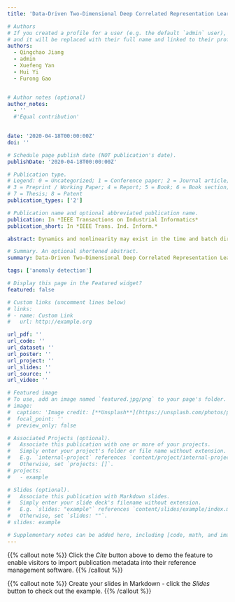 ```yaml
---
title: 'Data-Driven Two-Dimensional Deep Correlated Representation Learning for Nonlinear Batch Process Monitoring'

# Authors
# If you created a profile for a user (e.g. the default `admin` user), write the username (folder name) here
# and it will be replaced with their full name and linked to their profile.
authors:
  - Qingchao Jiang
  - admin
  - Xuefeng Yan
  - Hui Yi
  - Furong Gao


# Author notes (optional)
author_notes:
  - ''
  #'Equal contribution'
  

date: '2020-04-18T00:00:00Z'
doi: ''

# Schedule page publish date (NOT publication's date).
publishDate: '2020-04-18T00:00:00Z'

# Publication type.
# Legend: 0 = Uncategorized; 1 = Conference paper; 2 = Journal article;
# 3 = Preprint / Working Paper; 4 = Report; 5 = Book; 6 = Book section;
# 7 = Thesis; 8 = Patent
publication_types: ['2']

# Publication name and optional abbreviated publication name.
publication: In *IEEE Transactions on Industrial Informatics*
publication_short: In *IEEE Trans. Ind. Inform.*

abstract: Dynamics and nonlinearity may exist in the time and batch directions for batch processes, thereby complicating the monitoring of these processes. In this article, we propose a two-dimensional deep correlated representation learning (2D-DCRL) method to achieve the efficient fault detection and isolation of the nonlinear batch processes. Three-way historical data are first unfolded as two-way time-slice data. Second, a stacked autoencoder based deep neural network is constructed to characterize the correlation among the process variables. Considering that the time and batch directions may be dynamic, for each time-slice measurement, a constructed 2-D measurement containing samples from the previous time instants and batches is then obtained. Subsequently, DCRL is performed between the current running-batch measurements and the constructed 2-D measurements to characterize the 2-D dynamics and nonlinearity. The 2D-DCRL-based monitoring examines the status of a sample by considering the 2-D nonlinear and dynamic information, providing improved monitoring performance. Applications on two typical batch processes demonstrate the effectiveness of the proposed 2D-DCRL monitoring scheme.

# Summary. An optional shortened abstract.
summary: Data-Driven Two-Dimensional Deep Correlated Representation Learning for Nonlinear Batch Process Monitoring.

tags: ['anomaly detection']

# Display this page in the Featured widget?
featured: false

# Custom links (uncomment lines below)
# links:
# - name: Custom Link
#   url: http://example.org

url_pdf: ''
url_code: ''
url_dataset: ''
url_poster: ''
url_project: ''
url_slides: ''
url_source: ''
url_video: ''

# Featured image
# To use, add an image named `featured.jpg/png` to your page's folder.
# image:
#  caption: 'Image credit: [**Unsplash**](https://unsplash.com/photos/pLCdAaMFLTE)'
#  focal_point: ''
#  preview_only: false

# Associated Projects (optional).
#   Associate this publication with one or more of your projects.
#   Simply enter your project's folder or file name without extension.
#   E.g. `internal-project` references `content/project/internal-project/index.md`.
#   Otherwise, set `projects: []`.
# projects:
#   - example

# Slides (optional).
#   Associate this publication with Markdown slides.
#   Simply enter your slide deck's filename without extension.
#   E.g. `slides: "example"` references `content/slides/example/index.md`.
#   Otherwise, set `slides: ""`.
# slides: example

# Supplementary notes can be added here, including [code, math, and images](https://wowchemy.com/docs/writing-markdown-latex/).
---
```


{{% callout note %}}
Click the _Cite_ button above to demo the feature to enable visitors to import publication metadata into their reference management software.
{{% /callout %}}

{{% callout note %}}
Create your slides in Markdown - click the _Slides_ button to check out the example.
{{% /callout %}}


